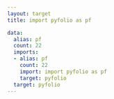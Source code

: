 ```yaml
---
layout: target
title: import pyfolio as pf

data:
  alias: pf
  count: 22
  imports:
  - alias: pf
    count: 22
    import: import pyfolio as pf
    target: pyfolio
  target: pyfolio
---
```

